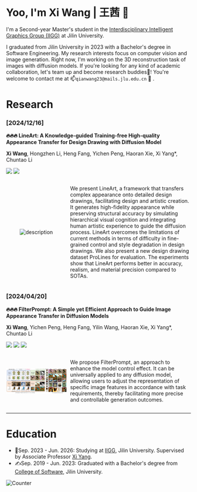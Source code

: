 # Yoo, I'm Xi Wang | 王茜 👋

I'm a Second-year Master's student in the [Interdisciplinary Intelligent Graphics Group (IIGG)](https://yang-group.github.io/#/) at Jilin University.

I graduated from Jilin University in 2023 with a Bachelor's degree in Software Engineering. My research interests focus on computer vision and image generation. Right now, I'm working on the 3D reconstruction task of images with diffusion models. If you're looking for any kind of academic collaboration, let's team up and become research buddies👯! You're welcome to contact me at 📫`qianwang23@mails.jlu.edu.cn` 🍻 .


# Research
### [2024/12/16] 
**🔥🔥🔥 LineArt: A Knowledge-guided Training-free High-quality Appearance Transfer for Design Drawing with Diffusion Model**

**Xi Wang**, Hongzhen Li, Heng Fang, Yichen Peng, Haoran Xie, Xi Yang*, Chuntao Li

<a href='https://meaoxixi.github.io/LineArt/'><img src='https://img.shields.io/badge/Project-Page-green'></a> 
<a href='https://arxiv.org/pdf/2412.11519'><img src='https://img.shields.io/badge/Paper-blue'></a> 

<div style="display: flex; align-items: center; width: 100%; max-width: 100%;">
  <div style="flex: 1; display: flex; justify-content: center; align-items: center; margin-right: 10px;">
    <img src="https://meaoxixi.github.io/LineArt/static/images/teaser.png" alt="description" style="max-width: 100%; height: auto;">
  </div>
  <div style="flex: 2;">
    <p>We present LineArt, a framework that transfers complex appearance onto detailed design drawings, facilitating design and artistic creation. It generates high-fidelity appearance while preserving structural accuracy by simulating hierarchical visual cognition and integrating human artistic experience to guide the diffusion process. LineArt overcomes the limitations of current methods in terms of difficulty in fine-grained control and style degradation in design drawings. We also present a new design drawing dataset ProLines for evaluation. The experiments show that LineArt performs better in accuracy, realism, and material precision compared to SOTAs.</p>
  </div>
</div>



### [2024/04/20] 
**🔥🔥🔥 FilterPrompt: A Simple yet Efficient Approach to Guide Image Appearance Transfer in Diffusion Models**

**Xi Wang**, Yichen Peng, Heng Fang, Yilin Wang, Haoran Xie, Xi Yang*, Chuntao	Li

<a href='https://meaoxixi.github.io/FilterPrompt/'><img src='https://img.shields.io/badge/Project-Page-green'></a> 
<a href='https://arxiv.org/pdf/2404.13263'><img src='https://img.shields.io/badge/Paper-blue'></a> 
<a href='https://huggingface.co/spaces/Meaowangxi/FilterPrompt-demo'><img src='https://img.shields.io/badge/Demo-orange'></a>

<div style="display: flex; align-items: center; width: 100%; max-width: 100%;">
  <div style="flex: 1; display: flex; justify-content: center; align-items: center; margin-right: 10px;">
    <img src="https://raw.githubusercontent.com/Meaoxixi/FilterPrompt/gh-pages/resources/teaser.png" alt="description" style="max-width: 100%; height: auto;">
  </div>
  <div style="flex: 2;">
    <p>We propose FilterPrompt, an approach to enhance the model control effect. It can be universally applied to any diffusion model, allowing users to adjust the representation of specific image features in accordance with task requirements, thereby facilitating more precise and controllable generation outcomes.</p>
  </div>
</div>

---
# Education
- 🏃Sep. 2023 - Jun. 2026: Studying at [IIGG](https://yang-group.github.io/#/), Jilin University. Supervised by Associate Professor [Xi Yang](https://keepthinkingyx.github.io/Xi-Yang/). 
- ✍️Sep. 2019 - Jun. 2023: Graduated with a Bachelor's degree from [College of Software](https://csw.jlu.edu.cn/), Jilin University.

![Counter](https://komarev.com/ghpvc/?username=Meaoxixi&color=green)


<!--
**Meaoxixi/Meaoxixi** is a ✨ _special_ ✨ repository because its `README.md` (this file) appears on your GitHub profile.


Here are some ideas to get you started:

- 🔭 I’m currently working on ...
- 🌱 I’m currently learning ...
- 👯 I’m looking to collaborate on ...
- 🤔 I’m looking for help with ...
- 💬 Ask me about ...
- 📫 How to reach me: ...
- 😄 Pronouns: ...
- ⚡ Fun fact: ...🖋
-->
